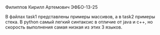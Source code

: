 Филиппов Кирилл Артемович ЭФБО-13-25

В файлах task1 представлены примеры массивов, а в task2 примеры стека. В python самый легкий синтаксис в отличие от java и c++, но скорость выполнения самая низкая из этих 3 языков. 
